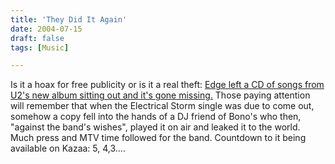 ```yaml
---
title: 'They Did It Again'
date: 2004-07-15
draft: false
tags: [Music]

---
```


Is it a hoax for free publicity or is it a real theft: [Edge left a CD of songs from U2's new album sitting out and it's gone missing.](http://u2log.com/archive/002845.shtml) Those paying attention will remember that when the Electrical Storm single was due to come out, somehow a copy fell into the hands of a DJ friend of Bono's who then, "against the band's wishes", played it on air and leaked it to the world. Much press and MTV time followed for the band. Countdown to it being available on Kazaa: 5, 4,3....